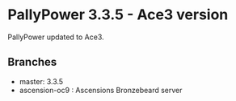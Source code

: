 # PallyPower 3.3.5 - Ace3 version
PallyPower updated to Ace3.

## Branches
- master: 3.3.5
- ascension-oc9 : Ascensions Bronzebeard server
